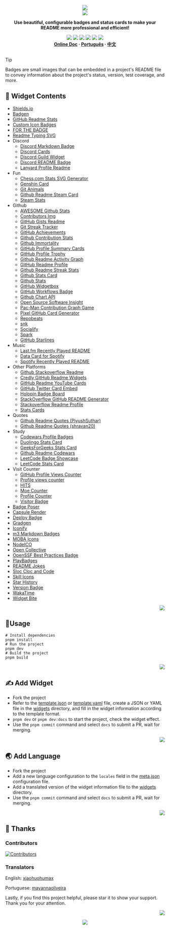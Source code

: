 <a name="readme-top"></a>

<div align="center">
  <div>
    <img src="https://capsule-render.vercel.app/api?type=waving&color=4D908E&height=160&section=header">
  </div>
  <a href="https://github.com/xiaohuohumax/readme-widget-hub">
    <img src="https://readme-typing-svg.demolab.com?font=Fira+Code&size=32&pause=1000&width=416&height=68&lines=%F0%9F%8E%96%EF%B8%8FReadme+Widget+Hub%F0%9F%8E%96%EF%B8%8F"/>
  </a>
  <p><b>Use beautiful, configurable badges and status cards to make your README more professional and efficient!</b></p>
  <div>
    <a href="https://github.com/xiaohuohumax/readme-widget-hub?tab=MIT-1-ov-file#readme"><img src="https://img.shields.io/github/license/xiaohuohumax/readme-widget-hub" /></a>
    <a href="https://github.com/xiaohuohumax/readme-widget-hub/pulls"><img src="https://img.shields.io/github/issues-pr/xiaohuohumax/readme-widget-hub" /></a>
    <a href="https://github.com/xiaohuohumax/readme-widget-hub/issues"><img src="https://img.shields.io/github/issues/xiaohuohumax/readme-widget-hub" /></a>
    <a href="https://github.com/xiaohuohumax/readme-widget-hub"><img src="https://api.visitorbadge.io/api/combined?path=https%3A%2F%2Fgithub.com%2Fxiaohuohumax%2Freadme-widget-hub&countColor=%2337D67A&style=flat&labelStyle=lower" /></a>
    <a href="https://github.com/xiaohuohumax/readme-widget-hub"><img src="https://img.shields.io/badge/badges-84-37D67A?labelColor=555555" /></a>
    <a href="https://github.com/xiaohuohumax/readme-widget-hub"><img src="https://img.shields.io/github/stars/xiaohuohumax/readme-widget-hub" /></a>
  </div>
  <div>
    <b>
       <a href="https://xiaohuohumax.github.io/readme-widget-hub/en-US/">Online Doc</a>
      · <a href="README_pt-BR.md">Português</a>
      · <a href="README.md">中文</a>
    </b>
  </div>
  <br/>
</div>

> [!Tip]
> Badges are small images that can be embedded in a project's README file to convey information about the project's status, version, test coverage, and more.

## 📑 Widget Contents

* [Shields.io](dist/widgets/shields-io/README_en-US.md)
* [Badgen](dist/widgets/badgen/README_en-US.md)
* [GitHub Readme Stats](dist/widgets/github-readme-stats/README_en-US.md)
* [Custom Icon Badges](dist/widgets/custom-icon-badges/README_en-US.md)
* [FOR THE BADGE](dist/widgets/for-the-badge/README_en-US.md)
* [Readme Typing SVG](dist/widgets/readme-typing-svg/README_en-US.md)
* Discord
  * [Discord Markdown Badge](dist/widgets/discord/dcbadge/README_en-US.md)
  * [Discord Cards](dist/widgets/discord/discord-cards/README_en-US.md)
  * [Discord Guild Widget](dist/widgets/discord/discord-guild-widget/README_en-US.md)
  * [Discord README Badge](dist/widgets/discord/discord-readme-badge/README_en-US.md)
  * [Lanyard Profile Readme](dist/widgets/discord/lanyard-profile-readme/README_en-US.md)
* Fun
  * [Chess.com Stats SVG Generator](dist/widgets/fun/chesscom-stats-svg/README_en-US.md)
  * [Genshin Card](dist/widgets/fun/genshin-card/README_en-US.md)
  * [Git Animals](dist/widgets/fun/gitanimals/README_en-US.md)
  * [Github Readme Steam Card](dist/widgets/fun/github-readme-steam-card/README_en-US.md)
  * [Steam Stats](dist/widgets/fun/steam-stat/README_en-US.md)
* Github
  * [AWESOME Github Stats](dist/widgets/github/awesome-github-stats/README_en-US.md)
  * [Contributors Img](dist/widgets/github/contributors-img/README_en-US.md)
  * [GitHub Gists Readme](dist/widgets/github/gists-readme/README_en-US.md)
  * [Git Streak Tracker](dist/widgets/github/git-streak-tracker/README_en-US.md)
  * [GitHub Achievements](dist/widgets/github/gitHub-achievements/README_en-US.md)
  * [Github Contribution Stats](dist/widgets/github/github-contribution-stats/README_en-US.md)
  * [Github Immortality](dist/widgets/github/github-immortality/README_en-US.md)
  * [GitHub Profile Summary Cards](dist/widgets/github/github-profile-summary-cards/README_en-US.md)
  * [GitHub Profile Trophy](dist/widgets/github/github-profile-trophy/README_en-US.md)
  * [Github Readme Activity Graph](dist/widgets/github/github-readme-activity-graph/README_en-US.md)
  * [GitHub Readme Profile](dist/widgets/github/github-readme-profile/README_en-US.md)
  * [Github Readme Streak Stats](dist/widgets/github/github-readme-streak-stats/README_en-US.md)
  * [Github Stats Card](dist/widgets/github/github-stats-card/README_en-US.md)
  * [Github Stats](dist/widgets/github/github-stats/README_en-US.md)
  * [GitHub Widgetbox](dist/widgets/github/github-widgetbox/README_en-US.md)
  * [GitHub Workflows Badge](dist/widgets/github/github-workflows/README_en-US.md)
  * [Github Chart API](dist/widgets/github/githubchart-api/README_en-US.md)
  * [Open Source Software Insight](dist/widgets/github/ossinsight/README_en-US.md)
  * [Pac-Man Contribution Graph Game](dist/widgets/github/pacman-contribution-graph/README_en-US.md)
  * [Pixel GitHub Card Generator](dist/widgets/github/pixel-profile-generator/README_en-US.md)
  * [Repobeats](dist/widgets/github/repobeats/README_en-US.md)
  * [snk](dist/widgets/github/snk/README_en-US.md)
  * [Socialify](dist/widgets/github/socialify/README_en-US.md)
  * [Spark](dist/widgets/github/spark/README_en-US.md)
  * [GitHub Starlines](dist/widgets/github/starlines/README_en-US.md)
* Music
  * [Last.fm Recently Played README](dist/widgets/music/lastfm-recently-played-readme/README_en-US.md)
  * [Data Card for Spotify](dist/widgets/music/spotify-data-card/README_en-US.md)
  * [Spotify Recently Played README](dist/widgets/music/spotify-recently-played-readme/README_en-US.md)
* Other Platforms
  * [Github Stackoverflow Readme](dist/widgets/other-platform/github-readme-stackoverflow/README_en-US.md)
  * [Credly GitHub Readme Widgets](dist/widgets/other-platform/github-readme-widgets/README_en-US.md)
  * [GitHub Readme YouTube Cards](dist/widgets/other-platform/github-readme-youtube-cards/README_en-US.md)
  * [GitHub Twitter Card Embed](dist/widgets/other-platform/github-twitter-card-embed/README_en-US.md)
  * [Holopin Badge Board](dist/widgets/other-platform/holopin/README_en-US.md)
  * [StackOverflow GitHub README Generator](dist/widgets/other-platform/stackoverflow-readme-generator/README_en-US.md)
  * [Stackoverflow Readme Profile](dist/widgets/other-platform/stackoverflow-readme-profile/README_en-US.md)
  * [Stats Cards](dist/widgets/other-platform/stats-cards/README_en-US.md)
* Quotes
  * [Github Readme Quotes (PiyushSuthar)](dist/widgets/quotes/github-readme-quotes_1/README_en-US.md)
  * [Github Readme Quotes (shravan20)](dist/widgets/quotes/github-readme-quotes_2/README_en-US.md)
* Study
  * [Codewars Profile Badges](dist/widgets/study/codewars/README_en-US.md)
  * [Duolingo Stats Card](dist/widgets/study/duolingo-stats-card/README_en-US.md)
  * [GeeksForGeeks Stats Card](dist/widgets/study/geeksforgeeks-stats-card/README_en-US.md)
  * [Github Readme Codewars](dist/widgets/study/github-readme-codewars/README_en-US.md)
  * [LeetCode Badge Showcase](dist/widgets/study/leetcode-badge-showcase/README_en-US.md)
  * [LeetCode Stats Card](dist/widgets/study/leetcode-stats-card/README_en-US.md)
* Visit Counter
  * [GitHub Profile Views Counter](dist/widgets/visit-counter/github-profile-views-counter/README_en-US.md)
  * [Profile views counter](dist/widgets/visit-counter/go-u8views/README_en-US.md)
  * [HITS](dist/widgets/visit-counter/hit-counter/README_en-US.md)
  * [Moe Counter](dist/widgets/visit-counter/moe-counter/README_en-US.md)
  * [Profile Counter](dist/widgets/visit-counter/profile-counter/README_en-US.md)
  * [Visitor Badge](dist/widgets/visit-counter/web-visitorbadge-nextjs/README_en-US.md)
* [Badge Poser](dist/widgets/badge-poser/README_en-US.md)
* [Capsule Render](dist/widgets/capsule-render/README_en-US.md)
* [Deploy Badge](dist/widgets/deploy-badge/README_en-US.md)
* [Gradgen](dist/widgets/gradgen/README_en-US.md)
* [Iconify](dist/widgets/iconify/README_en-US.md)
* [m3 Markdown Badges](dist/widgets/m3-Markdown-Badges/README_en-US.md)
* [MOBA Icons](dist/widgets/mobaicons/README_en-US.md)
* [NodeICO](dist/widgets/nodei-co/README_en-US.md)
* [Open Collective](dist/widgets/open-collective/README_en-US.md)
* [OpenSSF Best Practices Badge](dist/widgets/openssf-best-practices/README_en-US.md)
* [PlayBadges](dist/widgets/play-badges/README_en-US.md)
* [README Jokes](dist/widgets/readme-jokes/README_en-US.md)
* [Sloc Cloc and Code](dist/widgets/scc/README_en-US.md)
* [Skill Icons](dist/widgets/skill-icons/README_en-US.md)
* [Star History](dist/widgets/star-history/README_en-US.md)
* [Version Badge](dist/widgets/version-badge/README_en-US.md)
* [WakaTime](dist/widgets/wakatime/README_en-US.md)
* [Widget Bite](dist/widgets/widget-bite/README_en-US.md)

<p align="right"><a href="#readme-top"><img src="https://img.shields.io/badge/Back%20to%20top-555555?style=for-the-badge"></a></p>

## 🏃Usage

```shell
# Install dependencies
pnpm install
# Run the project
pnpm dev
# Build the project
pnpm build
```

<p align="right"><a href="#readme-top"><img src="https://img.shields.io/badge/Back%20to%20top-555555?style=for-the-badge"></a></p>

## ✍ Add Widget

* Fork the project
* Refer to the [template.json](/widgets/template.json) or [template.yaml](/widgets/template.yaml) file, create a JSON or YAML file in the [widgets](/widgets) directory, and fill in the widget information according to the template format.
* `pnpm dev` or `pnpm dev:docs` to start the project, check the widget effect.
* Use the `pnpm commit` command and select `docs` to submit a PR, wait for merging.

<p align="right"><a href="#readme-top"><img src="https://img.shields.io/badge/Back%20to%20top-555555?style=for-the-badge"></a></p>

## 🌏 Add Language

* Fork the project
* Add a new language configuration to the `locales` field in the [meta.json](/meta.json) configuration file.
* Add a translated version of the widget information file to the [widgets](/widgets) directory.
* Use the `pnpm commit` command and select `docs` to submit a PR, wait for merging.

<p align="right"><a href="#readme-top"><img src="https://img.shields.io/badge/Back%20to%20top-555555?style=for-the-badge"></a></p>

## 💖 Thanks

### Contributors

[![Contributors](https://contrib.rocks/image?repo=xiaohuohumax/readme-widget-hub)](https://github.com/xiaohuohumax/readme-widget-hub/contributors)

### Translators

English: [xiaohuohumax](https://github.com/xiaohuohumax)

Portuguese: [mayannaoliveira](https://github.com/mayannaoliveira)

Lastly, if you find this project helpful, please star it to show your support. Thank you for your attention.

<p align="right"><a href="#readme-top"><img src="https://img.shields.io/badge/Back%20to%20top-555555?style=for-the-badge"></a></p>

<div align="center">
  <img src="https://capsule-render.vercel.app/api?type=waving&color=4D908E&height=100&section=footer">
</div>
